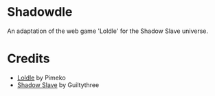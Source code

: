 # Shadowdle

An adaptation of the web game 'Loldle' for the Shadow Slave universe.

# Credits

- [Loldle](https://loldle.net/) by Pimeko
- [Shadow Slave](https://www.webnovel.com/fr/book/shadow-slave_22196546206090805) by Guiltythree
